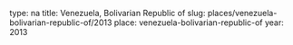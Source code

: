 type: na
title: Venezuela, Bolivarian Republic of
slug: places/venezuela-bolivarian-republic-of/2013
place: venezuela-bolivarian-republic-of
year: 2013
